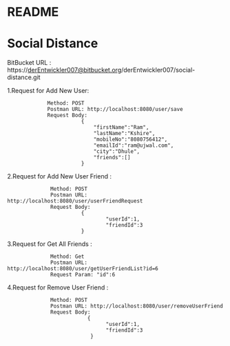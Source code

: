 # README #
# Social Distance #

BitBucket URL : https://derEntwickler007@bitbucket.org/derEntwickler007/social-distance.git

1.Request for Add New User:

                 Method: POST
                 Postman URL: http://localhost:8080/user/save
                 Request Body: 
							{  
								"firstName":"Ram",
								"lastName":"Kshire",
								"mobileNo":"8080756412",
								"emailId":"ram@ujwal.com",
								"city":"Dhule",
								"friends":[]
							}
2.Request for Add New User Friend  :

                  Method: POST
                  Postman URL: http://localhost:8080/user/userFriendRequest
                  Request Body: 
                            {
									"userId":1,
									"friendId":3
                            }
3.Request for Get All Friends :

                  Method: Get
                  Postman URL: http://localhost:8080/user/getUserFriendList?id=6
                  Request Param: "id":6
4.Request for Remove User Friend :

                  Method: POST
                  Postman URL: http://localhost:8080/user/removeUserFriend
                  Request Body: 
                              {
									"userId":1,
									"friendId":3
							   }